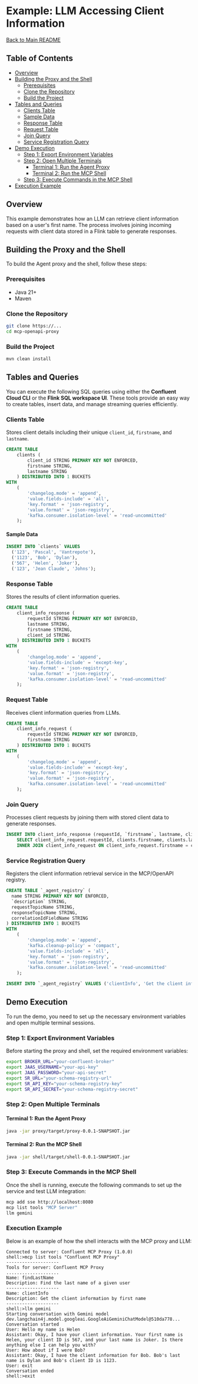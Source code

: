 # Example: LLM Accessing Client Information

[Back to Main README](../README.md)

## Table of Contents

- [Overview](#overview)
- [Building the Proxy and the Shell](#building-the-proxy-and-the-shell)
    - [Prerequisites](#prerequisites)
    - [Clone the Repository](#clone-the-repository)
    - [Build the Project](#build-the-project)
- [Tables and Queries](#tables-and-queries)
    - [Clients Table](#clients-table)
    - [Sample Data](#sample-data)
    - [Response Table](#subscriptionResponse-table)
    - [Request Table](#subscriptionRequest-table)
    - [Join Query](#join-query)
    - [Service Registration Query](#service-registration-query)
- [Demo Execution](#demo-execution)
    - [Step 1: Export Environment Variables](#step-1-export-environment-variables)
    - [Step 2: Open Multiple Terminals](#step-2-open-multiple-terminals)
        - [Terminal 1: Run the Agent Proxy](#terminal-1-run-the-mcpopenapi-proxy)
        - [Terminal 2: Run the MCP Shell](#terminal-2-run-the-mcp-shell)
    - [Step 3: Execute Commands in the MCP Shell](#step-3-execute-commands-in-the-mcp-shell)
- [Execution Example](#execution-example)

## Overview

This example demonstrates how an LLM can retrieve client information based on a user's first name. The process involves
joining incoming requests with client data stored in a Flink table to generate responses.

## Building the Proxy and the Shell

To build the Agent proxy and the shell, follow these steps:

### Prerequisites

- Java 21+
- Maven

### Clone the Repository

```sh
git clone https://...
cd mcp-openapi-proxy
```

### Build the Project

```sh
mvn clean install
```

## Tables and Queries

You can execute the following SQL queries using either the **Confluent Cloud CLI** or the **Flink SQL workspace UI**.
These tools provide an easy way to create tables, insert data, and manage streaming queries efficiently.

### Clients Table

Stores client details including their unique `client_id`, `firstname`, and `lastname`.

```sql
CREATE TABLE
    clients (
        client_id STRING PRIMARY KEY NOT ENFORCED,
        firstname STRING,
        lastname STRING
    ) DISTRIBUTED INTO 1 BUCKETS
WITH
    (
        'changelog.mode' = 'append',
        'value.fields-include' = 'all',
        'key.format' = 'json-registry',
        'value.format' = 'json-registry',
        'kafka.consumer.isolation-level' = 'read-uncommitted'
    );
```

#### Sample Data

```sql
INSERT INTO `clients` VALUES 
  ('123', 'Pascal', 'Vantrepote'),
  ('1123', 'Bob', 'Dylan'),
  ('567', 'Helen', 'Joker'),
  ('123', 'Jean Claude', 'Johns');
```

### Response Table

Stores the results of client information queries.

```sql
CREATE TABLE
    client_info_response (
        requestId STRING PRIMARY KEY NOT ENFORCED,
        lastname STRING,
        firstname STRING,
        client_id STRING
    ) DISTRIBUTED INTO 1 BUCKETS
WITH
    (
        'changelog.mode' = 'append',
        'value.fields-include' = 'except-key',
        'key.format' = 'json-registry',
        'value.format' = 'json-registry',
        'kafka.consumer.isolation-level' = 'read-uncommitted'
    );
```

### Request Table

Receives client information queries from LLMs.

```sql
CREATE TABLE
    client_info_request (
        requestId STRING PRIMARY KEY NOT ENFORCED,
        firstname STRING
    ) DISTRIBUTED INTO 1 BUCKETS
WITH
    (
        'changelog.mode' = 'append',
        'value.fields-include' = 'except-key',
        'key.format' = 'json-registry',
        'value.format' = 'json-registry',
        'kafka.consumer.isolation-level' = 'read-uncommitted'
    );
```

### Join Query

Processes client requests by joining them with stored client data to generate responses.

```sql
INSERT INTO client_info_response (requestId, `firstname`, lastname, client_id)
    SELECT client_info_request.requestId, clients.firstname, clients.lastname, clients.client_id FROM clients
    INNER JOIN client_info_request ON client_info_request.firstname = clients.firstname;
``` 

### Service Registration Query

Registers the client information retrieval service in the MCP/OpenAPI registry.

```sql
CREATE TABLE `_agent_registry` (
  name STRING PRIMARY KEY NOT ENFORCED,
  `description` STRING,
  requestTopicName STRING,
  responseTopicName STRING,
  correlationIdFieldName STRING
) DISTRIBUTED INTO 1 BUCKETS
WITH
    (
        'changelog.mode' = 'append',
        'kafka.cleanup-policy' = 'compact',
        'value.fields-include' = 'all',
        'key.format' = 'json-registry',
        'value.format' = 'json-registry',
        'kafka.consumer.isolation-level' = 'read-uncommitted'
    );
```

```sql
INSERT INTO `_agent_registry` VALUES ('clientInfo', 'Get the client information by first name', 'client_info_request', 'client_info_response', 'requestId');
```

## Demo Execution

To run the demo, you need to set up the necessary environment variables and open multiple terminal sessions.

### Step 1: Export Environment Variables

Before starting the proxy and shell, set the required environment variables:

```sh
export BROKER_URL="your-confluent-broker"
export JAAS_USERNAME="your-api-key"
export JAAS_PASSWORD="your-api-secret"
export SR_URL="your-schema-registry-url"
export SR_API_KEY="your-schema-registry-key"
export SR_API_SECRET="your-schema-registry-secret"
```

### Step 2: Open Multiple Terminals

#### Terminal 1: Run the Agent Proxy

```sh
java -jar proxy/target/proxy-0.0.1-SNAPSHOT.jar
```

#### Terminal 2: Run the MCP Shell

```sh
java -jar shell/target/shell-0.0.1-SNAPSHOT.jar
```

### Step 3: Execute Commands in the MCP Shell

Once the shell is running, execute the following commands to set up the service and test LLM integration:

```sh
mcp add sse http://localhost:8080
mcp list tools "MCP Server"
llm gemini
```

### Execution Example

Below is an example of how the shell interacts with the MCP proxy and LLM:

```
Connected to server: Confluent MCP Proxy (1.0.0)
shell:>mcp list tools "Confluent MCP Proxy"
--------------------
Tools for server: Confluent MCP Proxy
....................
Name: findLastName
Description: Find the last name of a given user
--------------------
Name: clientInfo
Description: Get the client information by first name
--------------------
shell:>llm gemini
Starting conversation with Gemini model dev.langchain4j.model.googleai.GoogleAiGeminiChatModel@510da778...
Conversation started
User: Hello my name is Helen
Assistant: Okay, I have your client information. Your first name is Helen, your client ID is 567, and your last name is Joker. Is there anything else I can help you with?
User: How about if I were Bob?
Assistant: Okay, I have the client information for Bob. Bob's last name is Dylan and Bob's client ID is 1123.
User: exit
Conversation ended
shell:>exit
```
